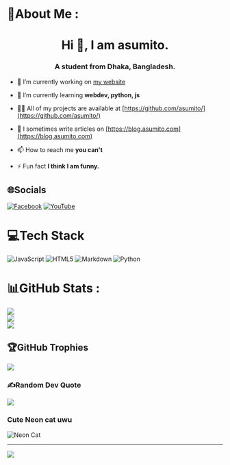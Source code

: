 # 💫About Me :
<h1 align="center">Hi 👋, I am asumito.</h1>
<h3 align="center">A student from Dhaka, Bangladesh.</h3>


- 🔭 I’m currently working on [my website](https://github.com/asumito/asumito.github.io)

- 🌱 I’m currently learning **webdev, python, js**

- 👨‍💻 All of my projects are available at [https://github.com/asumito/](https://github.com/asumito/)

- 📝 I sometimes write articles on [https://blog.asumito.com](https://blog.asumito.com)

- 📫 How to reach me **you can't**

- ⚡ Fun fact **I think I am funny.**

## 🌐Socials
[![Facebook](https://img.shields.io/badge/Facebook-%231877F2.svg?logo=Facebook&logoColor=white)](https://facebook.com/asumitohere) [![YouTube](https://img.shields.io/badge/YouTube-%23FF0000.svg?logo=YouTube&logoColor=white)](https://youtube.com/c/@asumito) 

# 💻Tech Stack
![JavaScript](https://img.shields.io/badge/javascript-%23323330.svg?style=for-the-badge&logo=javascript&logoColor=%23F7DF1E) ![HTML5](https://img.shields.io/badge/html5-%23E34F26.svg?style=for-the-badge&logo=html5&logoColor=white) ![Markdown](https://img.shields.io/badge/markdown-%23000000.svg?style=for-the-badge&logo=markdown&logoColor=white) ![Python](https://img.shields.io/badge/python-3670A0?style=for-the-badge&logo=python&logoColor=ffdd54)
# 📊GitHub Stats :
![](https://github-readme-stats.vercel.app/api?username=asumito&theme=onedark&hide_border=true&include_all_commits=true&count_private=false)<br/>
![](https://github-readme-streak-stats.herokuapp.com/?user=asumito&theme=onedark&hide_border=true)<br/>
![](https://github-readme-stats.vercel.app/api/top-langs/?username=asumito&theme=onedark&hide_border=true&include_all_commits=true&count_private=false&layout=compact)

## 🏆GitHub Trophies
![](https://github-trophies.vercel.app/?username=asumito&theme=gruvbox&no-frame=false&no-bg=false&margin-w=4)

### ✍️Random Dev Quote
![](https://quotes-github-readme.vercel.app/api?type=horizontal&theme=dark)

### Cute Neon cat uwu
 <img src="https://media1.tenor.com/m/2roX3uxz_68AAAAC/cat-space.gif" alt="Neon Cat" class="w-16 h-16 rounded-full object-cover">

---
[![](https://visitcount.itsvg.in/api?id=asumito&icon=0&color=0)](https://visitcount.itsvg.in)
